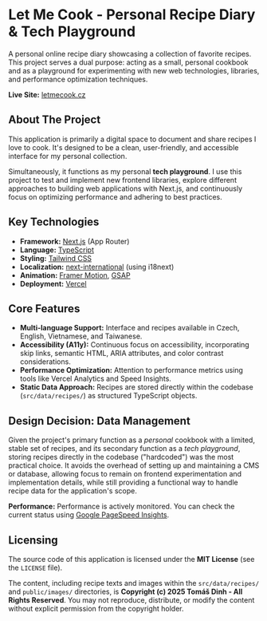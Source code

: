# Let Me Cook - Personal Recipe Diary & Tech Playground

A personal online recipe diary showcasing a collection of favorite recipes. This project serves a dual purpose: acting as a small, personal cookbook and as a playground for experimenting with new web technologies, libraries, and performance optimization techniques.

**Live Site:** [letmecook.cz](https://letmecook.cz)

## About The Project

This application is primarily a digital space to document and share recipes I love to cook. It's designed to be a clean, user-friendly, and accessible interface for my personal collection.

Simultaneously, it functions as my personal **tech playground**. I use this project to test and implement new frontend libraries, explore different approaches to building web applications with Next.js, and continuously focus on optimizing performance and adhering to best practices.

## Key Technologies

*   **Framework:** [Next.js](https://nextjs.org/) (App Router)
*   **Language:** [TypeScript](https://www.typescriptlang.org/)
*   **Styling:** [Tailwind CSS](https://tailwindcss.com/)
*   **Localization:** [next-international](https://github.com/QuiiBz/next-international) (using i18next)
*   **Animation:** [Framer Motion](https://www.framer.com/motion/), [GSAP](https://gsap.com/)
*   **Deployment:** [Vercel](https://vercel.com/)

## Core Features

*   **Multi-language Support:** Interface and recipes available in Czech, English, Vietnamese, and Taiwanese.
*   **Accessibility (A11y):** Continuous focus on accessibility, incorporating skip links, semantic HTML, ARIA attributes, and color contrast considerations.
*   **Performance Optimization:** Attention to performance metrics using tools like Vercel Analytics and Speed Insights.
*   **Static Data Approach:** Recipes are stored directly within the codebase (`src/data/recipes/`) as structured TypeScript objects.

## Design Decision: Data Management

Given the project's primary function as a *personal* cookbook with a limited, stable set of recipes, and its secondary function as a *tech playground*, storing recipes directly in the codebase ("hardcoded") was the most practical choice. It avoids the overhead of setting up and maintaining a CMS or database, allowing focus to remain on frontend experimentation and implementation details, while still providing a functional way to handle recipe data for the application's scope.

**Performance:** Performance is actively monitored. You can check the current status using [Google PageSpeed Insights](https://pagespeed.web.dev/analysis?url=https://letmecook.cz).

## Licensing

The source code of this application is licensed under the **MIT License** (see the `LICENSE` file).

The content, including recipe texts and images within the `src/data/recipes/` and `public/images/` directories, is **Copyright (c) 2025 Tomáš Dinh - All Rights Reserved**. You may not reproduce, distribute, or modify the content without explicit permission from the copyright holder.
